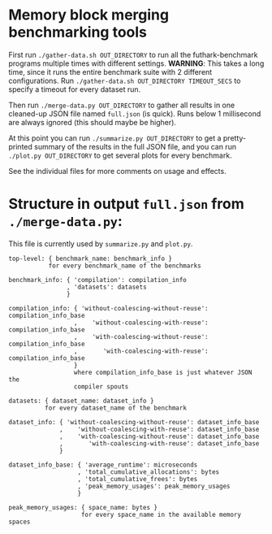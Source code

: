 # Memory block merging benchmarking tools

First run `./gather-data.sh OUT_DIRECTORY` to run all the
futhark-benchmark programs multiple times with different settings.
**WARNING**: This takes a long time, since it runs the entire benchmark
suite with 2 different configurations.  Run `./gather-data.sh
OUT_DIRECTORY TIMEOUT_SECS` to specify a timeout for every dataset run.

Then run `./merge-data.py OUT_DIRECTORY` to gather all results in one
cleaned-up JSON file named `full.json` (is quick).  Runs below 1
millisecond are always ignored (this should maybe be higher).

At this point you can run `./summarize.py OUT_DIRECTORY` to get a
pretty-printed summary of the results in the full JSON file, and you can
run `./plot.py OUT_DIRECTORY` to get several plots for every benchmark.

See the individual files for more comments on usage and effects.


# Structure in output `full.json` from `./merge-data.py`:

This file is currently used by `summarize.py` and `plot.py`.

```
top-level: { benchmark_name: benchmark_info }
           for every benchmark_name of the benchmarks

benchmark_info: { 'compilation': compilation_info
                , 'datasets': datasets
                }

compilation_info: { 'without-coalescing-without-reuse': compilation_info_base
                  ,    'without-coalescing-with-reuse': compilation_info_base
                  ,    'with-coalescing-without-reuse': compilation_info_base
                  ,       'with-coalescing-with-reuse': compilation_info_base
                  }
                  where compilation_info_base is just whatever JSON the
                  compiler spouts

datasets: { dataset_name: dataset_info }
          for every dataset_name of the benchmark

dataset_info: { 'without-coalescing-without-reuse': dataset_info_base
              ,    'without-coalescing-with-reuse': dataset_info_base
              ,    'with-coalescing-without-reuse': dataset_info_base
              ,       'with-coalescing-with-reuse': dataset_info_base
              }

dataset_info_base: { 'average_runtime': microseconds
                   , 'total_cumulative_allocations': bytes
                   , 'total_cumulative_frees': bytes
                   , 'peak_memory_usages': peak_memory_usages
                   }

peak_memory_usages: { space_name: bytes }
                    for every space_name in the available memory spaces
```
